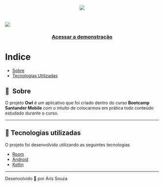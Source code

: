 <h1 align="center">
    <img src="https://ik.imagekit.io/kudysak8uv/logo2_wkzFleEF6.png">
</h1>

<h1>
    <img src="public/apresentacao.gif">
</h1>

<h3 align="center">
    <a href="https://rocketmusics.herokuapp.com/">Acessar a demonstração</a>
<h3 >

# Indice

- [Sobre](#-sobre)
- [Tecnologias Utilizadas](#-tecnologias-utilizadas)

## 🔖&nbsp; Sobre

O projeto **Owl** é um aplicativo que foi criado dentro do curso **Bootcamp Santander Mobile** com o intuito de colocarmos em prática todo conteúdo estudado durante o curso.

---

## 🚀 Tecnologias utilizadas

O projeto foi desenvolvido utilizando as seguintes tecnologias

- [Room](https://reactjs.org)
- [Android](https://redux.org)
- [Kotlin](https://github.com/axios/axios)

---

Desenvolvido 💜 por Áris Souza 
